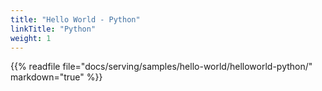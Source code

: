 ```yaml
---
title: "Hello World - Python"
linkTitle: "Python"
weight: 1
---
```


{{% readfile file="docs/serving/samples/hello-world/helloworld-python/" markdown="true" %}}
